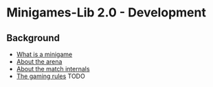 # Minigames-Lib 2.0 - Development

## Background

* [What is a minigame](dev_theory_minigame.html)
* [About the arena](dev_theory_arenas.html)
* [About the match internals](dev_theory_match.html)
* [The gaming rules](dev_theory_rules.html)
TODO
